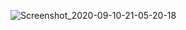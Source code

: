 ![Screenshot_2020-09-10-21-05-20-18](https://user-images.githubusercontent.com/60590053/92743877-22fa2f00-f3ab-11ea-9656-a3c34d4c7da5.png)
